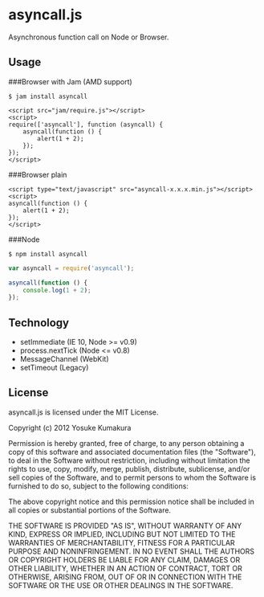 asyncall.js
===========

Asynchronous function call on Node or Browser.


Usage
-----

###Browser with Jam (AMD support)

    $ jam install asyncall

```
<script src="jam/require.js"></script>
<script>
require(['asyncall'], function (asyncall) {
    asyncall(function () {
        alert(1 + 2);
    });
});
</script>
```


###Browser plain

```
<script type="text/javascript" src="asyncall-x.x.x.min.js"></script>
<script>
asyncall(function () {
    alert(1 + 2);
});
</script>
```


###Node

    $ npm install asyncall

```javascript
var asyncall = require('asyncall');

asyncall(function () {
    console.log(1 + 2);
});
```





Technology
----------

* setImmediate (IE 10, Node >= v0.9)
* process.nextTick (Node <= v0.8)
* MessageChannel (WebKit)
* setTimeout (Legacy)


License
--------

asyncall.js is licensed under the MIT License.

Copyright (c) 2012 Yosuke Kumakura

Permission is hereby granted, free of charge, to any person
obtaining a copy of this software and associated documentation
files (the "Software"), to deal in the Software without
restriction, including without limitation the rights to use,
copy, modify, merge, publish, distribute, sublicense, and/or sell
copies of the Software, and to permit persons to whom the
Software is furnished to do so, subject to the following
conditions:

The above copyright notice and this permission notice shall be
included in all copies or substantial portions of the Software.

THE SOFTWARE IS PROVIDED "AS IS", WITHOUT WARRANTY OF ANY KIND,
EXPRESS OR IMPLIED, INCLUDING BUT NOT LIMITED TO THE WARRANTIES
OF MERCHANTABILITY, FITNESS FOR A PARTICULAR PURPOSE AND
NONINFRINGEMENT. IN NO EVENT SHALL THE AUTHORS OR COPYRIGHT
HOLDERS BE LIABLE FOR ANY CLAIM, DAMAGES OR OTHER LIABILITY,
WHETHER IN AN ACTION OF CONTRACT, TORT OR OTHERWISE, ARISING
FROM, OUT OF OR IN CONNECTION WITH THE SOFTWARE OR THE USE OR
OTHER DEALINGS IN THE SOFTWARE.